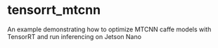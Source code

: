 # tensorrt_mtcnn
An example demonstrating how to optimize MTCNN caffe models with TensorRT and run inferencing on Jetson Nano
